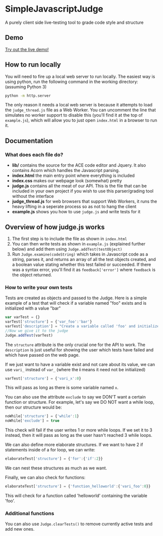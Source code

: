 # SimpleJavascriptJudge
A purely client side live-testing tool to grade code style and structure

## Demo

[Try out the live demo!](http://omarshehata.me/html/jsjudge/)

## How to run locally

You will need to fire up a local web server to run locally. The easiest way is using python, run the following command in the working directory:
(assuming Python 3)
```sh
python -m http.server
```

The only reason it needs a local web server is because it attempts to load the `judge_thread.js` file as a Web Worker. You can uncomment the line that simulates no worker support to disable this (you'll find it at the top of `example.js`), which will allow you to just open `index.html` in a browser to run it.

## Documentation

### What does each file do?

- **lib/** contains the source for the ACE code editor and Jquery. It also contains Acorn which handles the Javascript parsing.
- **index.html** the main entry point where everything is included
- **index.css** makes our webpage look (somewhat) pretty
- **judge.js** contains all the meat of our API. This is the file that can be included in your own project if you wish to use this parser/grading tool without the interface
- **judge_thread.js** for web browsers that support Web Workers, it runs the heavy lifting in a seperate process so as not to hang the client
- **example.js** shows you how to use `judge.js` and write tests for it

## Overview of how judge.js works

1. The first step is to include the file as shown in `index.html`
2. You can then write tests as shown in `example.js` (explained further below) and add them using `Judge.addTest(testObject)`
3. Run `Judge.examine(codeString)` which takes in Javascript code as a string, parses it, and returns an array of all the test objects created, and a boolean value stating whether this test failed or succeeded. If there was a syntax error, you'll find it as `feedback['error']` where `feedback` is the object returned. 

### How to write your own tests

Tests are created as objects and passed to the Judge. Here is a simple example of a test that will check if a variable named "foo" exists and is initialized with a value "bar"

```javascript
var varTest = {}
varTest['structure'] = {'var_foo':'bar'}
varTest['description'] = "Create a variable called 'foo' and initialize it with 'bar'"
//Now we give it to the judge
Judge.addTest(varTest)
```

The `structure` attribute is the only crucial one for the API to work. The `description` is just useful for showing the user which tests have failed and which have passed on the web page.

If we just want to have a variable exist and not care about its value, we can use `vari_` instead of `var_` (where the **i** means it need not be initialized)

```javascript
varTest['structure'] = {'vari_x':0}
```

This will pass as long as there is some variable named `x`.

You can also use the attribute `exclude` to say we DON'T want a certain function or structure. For example, let's say we DO NOT want a while loop, then our structure would be:

```javascript
noWhile['structure'] = {'while':1}
noWhile['exclude'] = true
```

This check will fail if the user writes 1 or more while loops. If we set it to 3 instead, then it will pass as long as the user hasn't reached 3 while loops.

We can also define more elaborate structures. If we want to have 2 if statements inside of a for loop, we can write:

```javascript
elaborateTest['structure'] = {'for':{'if':2}}
```

We can nest these structures as much as we want.

Finally, we can also check for functions:

```javascript
elaborateTest['structure'] = {'function_helloworld':{'vari_foo':0}}
```

This will check for a function called 'helloworld' containing the variable 'foo'.

### Additional functions

You can also use `Judge.clearTests()` to remove currently active tests and add new ones.